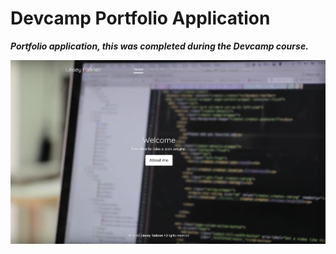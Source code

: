 # Devcamp Portfolio Application

**_Portfolio application, this was completed during the Devcamp course._**

![Screenshot](devcamp.png)
